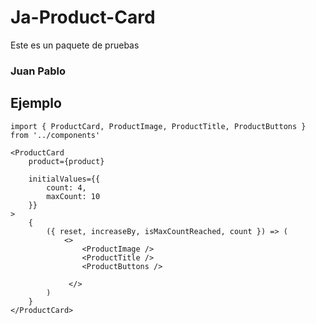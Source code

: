 # Ja-Product-Card
Este es un paquete de pruebas

### Juan Pablo

## Ejemplo 
```
import { ProductCard, ProductImage, ProductTitle, ProductButtons } from '../components'
```

```
<ProductCard
    product={product}
                
    initialValues={{
        count: 4,
        maxCount: 10
    }}
>
    {
        ({ reset, increaseBy, isMaxCountReached, count }) => (
            <>
                <ProductImage />
                <ProductTitle />
                <ProductButtons />
                            
             </>
        )
    }
</ProductCard>
```
